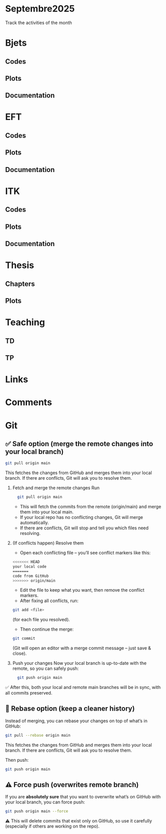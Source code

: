 # Septembre2025

Track the activities of the month


# Bjets

## Codes

## Plots

## Documentation


# EFT

## Codes

## Plots

## Documentation

# ITK

## Codes

## Plots

## Documentation


# Thesis

## Chapters

## Plots


# Teaching

## TD

## TP


# Links


# Comments


# Git

## ✅ Safe option (merge the remote changes into your local branch)

```bash
git pull origin main
```
This fetches the changes from GitHub and merges them into your local branch.
If there are conflicts, Git will ask you to resolve them.


1. Fetch and merge the remote changes
   Run
   ```bash
     git pull origin main
   ```

   -  This will fetch the commits from the remote (origin/main) and merge them into your local main.
   -  If your local repo has no conflicting changes, Git will merge automatically.
   -  If there are conflicts, Git will stop and tell you which files need resolving.
2. (If conflicts happen) Resolve them
   -  Open each conflicting file – you’ll see conflict markers like this:
     ```bash
     <<<<<<< HEAD
    your local code
    =======
    code from GitHub
    >>>>>>> origin/main
   ```
   -  Edit the file to keep what you want, then remove the conflict markers.
   -  After fixing all conflicts, run:
     ```bash
     git add <file>
   ```
     (for each file you resolved).
   -  Then continue the merge:
     ```bash
     git commit
   ```
     (Git will open an editor with a merge commit message – just save & close).
3. Push your changes
   Now your local branch is up-to-date with the remote, so you can safely push:
   ```bash
     git push origin main
   ```
✅ After this, both your local and remote main branches will be in sync, with all commits preserved.


## 🔄 Rebase option (keep a cleaner history)

Instead of merging, you can rebase your changes on top of what’s in GitHub:

```bash
git pull --rebase origin main
```
This fetches the changes from GitHub and merges them into your local branch.
If there are conflicts, Git will ask you to resolve them.

Then push:

```bash
git push origin main
```

## ⚠️ Force push (overwrites remote branch)

If you are **absolutely sure** that you want to overwrite what’s on GitHub with your local branch, you can force push:

```bash
git push origin main --force
```

⚠️ This will delete commits that exist only on GitHub, so use it carefully (especially if others are working on the repo).
